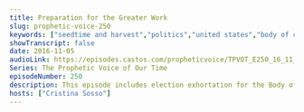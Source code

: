 ```yaml
---
title: Preparation for the Greater Work
slug: prophetic-voice-250
keywords: ["seedtime and harvest","politics","united states","body of christ","texas"]
showTranscript: false
date: 2016-11-05
audioLink: https://episodes.castos.com/propheticvoice/TPVOT_E250_16_11_05-06_Preparation_for_the_Greater_Work.mp3
Series: The Prophetic Voice of Our Time
episodeNumber: 250
description: This episode includes election exhortation for the Body of Christ in America, praise reports, and preparation for the greater work.
hosts: ["Cristina Sosso"]
---
```

